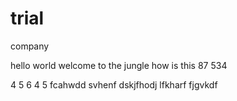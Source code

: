 # trial
company



hello world welcome to the jungle
how is this
87
534

4
5
6
4
5
fcahwdd
svhenf
dskjfhodj
lfkharf
fjgvkdf
